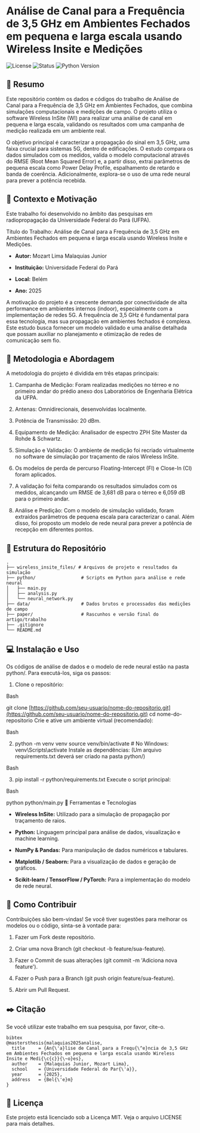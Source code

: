 # Análise de Canal para a Frequência de 3,5 GHz em Ambientes Fechados em pequena e larga escala usando Wireless Insite e Medições

![License](https://img.shields.io/badge/license-MIT-blue.svg)
![Status](https://img.shields.io/badge/status-em%20desenvolvimento-yellow.svg)
![Python Version](https://img.shields.io/badge/python-3.9%2B-blue.svg)

## 📖 Resumo
Este repositório contém os dados e códigos do trabalho de Análise de Canal para a Frequência de 3,5 GHz em Ambientes Fechados, que combina simulações computacionais e medições de campo. O projeto utiliza o software Wireless InSite (WI) para realizar uma análise de canal em pequena e larga escala, validando os resultados com uma campanha de medição realizada em um ambiente real.

O objetivo principal é caracterizar a propagação do sinal em 3,5 GHz, uma faixa crucial para sistemas 5G, dentro de edificações. O estudo compara os dados simulados com os medidos, valida o modelo computacional através do RMSE (Root Mean Squared Error) e, a partir disso, extrai parâmetros de pequena escala como Power Delay Profile, espalhamento de retardo e banda de coerência. Adicionalmente, explora-se o uso de uma rede neural para prever a potência recebida.

## 📝 Contexto e Motivação
Este trabalho foi desenvolvido no âmbito das pesquisas em radiopropagação da Universidade Federal do Pará (UFPA).

Título do Trabalho: Análise de Canal para a Frequência de 3,5 GHz em Ambientes Fechados em pequena e larga escala usando Wireless Insite e Medições.

-  **Autor:** Mozart Lima Malaquias Junior

-  **Instituição:** Universidade Federal do Pará

- **Local:** Belém

-  **Ano:** 2025

A motivação do projeto é a crescente demanda por conectividade de alta performance em ambientes internos (indoor), especialmente com a implementação de redes 5G. A frequência de 3,5 GHz é fundamental para essa tecnologia, mas sua propagação em ambientes fechados é complexa. Este estudo busca fornecer um modelo validado e uma análise detalhada que possam auxiliar no planejamento e otimização de redes de comunicação sem fio.

## 🚀 Metodologia e Abordagem
A metodologia do projeto é dividida em três etapas principais:

1. Campanha de Medição: Foram realizadas medições no térreo e no primeiro andar do prédio anexo dos Laboratórios de Engenharia Elétrica da UFPA.

2. Antenas: Omnidirecionais, desenvolvidas localmente.

3. Potência de Transmissão: 20 dBm.

4. Equipamento de Medição: Analisador de espectro ZPH Site Master da Rohde & Schwartz.

5. Simulação e Validação: O ambiente de medição foi recriado virtualmente no software de simulação por traçamento de raios Wireless InSite.

6. Os modelos de perda de percurso Floating-Intercept (FI) e Close-In (CI) foram aplicados.

7. A validação foi feita comparando os resultados simulados com os medidos, alcançando um RMSE de 3,681 dB para o térreo e 6,059 dB para o primeiro andar.

8. Análise e Predição: Com o modelo de simulação validado, foram extraídos parâmetros de pequena escala para caracterizar o canal. Além disso, foi proposto um modelo de rede neural para prever a potência de recepção em diferentes pontos.

## 📂 Estrutura do Repositório
```
.
├── wireless_insite_files/ # Arquivos de projeto e resultados da simulação
├── python/                 # Scripts em Python para análise e rede neural
│   ├── main.py
│   ├── analysis.py
│   └── neural_network.py
├── data/                   # Dados brutos e processados das medições de campo
├── paper/                  # Rascunhos e versão final do artigo/trabalho
├── .gitignore
└── README.md
```
## 💻 Instalação e Uso
Os códigos de análise de dados e o modelo de rede neural estão na pasta python/. Para executá-los, siga os passos:

1. Clone o repositório:

Bash

git clone [https://github.com/seu-usuario/nome-do-repositorio.git](https://github.com/seu-usuario/nome-do-repositorio.git)
cd nome-do-repositorio
Crie e ative um ambiente virtual (recomendado):

Bash

2. python -m venv venv
source venv/bin/activate  # No Windows: venv\Scripts\activate
Instale as dependências:
(Um arquivo requirements.txt deverá ser criado na pasta python/)

Bash

3. pip install -r python/requirements.txt
Execute o script principal:

Bash

python python/main.py
🔧 Ferramentas e Tecnologias
-  **Wireless InSite:** Utilizado para a simulação de propagação por traçamento de raios.

-  **Python:** Linguagem principal para análise de dados, visualização e machine learning.

-  **NumPy & Pandas:** Para manipulação de dados numéricos e tabulares.

-  **Matplotlib / Seaborn:** Para a visualização de dados e geração de gráficos.

-  **Scikit-learn / TensorFlow / PyTorch:** Para a implementação do modelo de rede neural.

## 🤝 Como Contribuir
Contribuições são bem-vindas! Se você tiver sugestões para melhorar os modelos ou o código, sinta-se à vontade para:

1. Fazer um Fork deste repositório.

2. Criar uma nova Branch (git checkout -b feature/sua-feature).

3. Fazer o Commit de suas alterações (git commit -m 'Adiciona nova feature').

4. Fazer o Push para a Branch (git push origin feature/sua-feature).

5. Abrir um Pull Request.

## ✒️ Citação
Se você utilizar este trabalho em sua pesquisa, por favor, cite-o.
```
bibtex
@mastersthesis{malaquias2025analise,
  title     = {An{\'a}lise de Canal para a Frequ{\^e}ncia de 3,5 GHz em Ambientes Fechados em pequena e larga escala usando Wireless        Insite e Medi{\c{c}}{\~o}es},
  author    = {Malaquias Junior, Mozart Lima},
  school    = {Universidade Federal do Par{\'a}},
  year      = {2025},
  address   = {Bel{\'e}m}
}
```

## 📜 Licença
Este projeto está licenciado sob a Licença MIT. Veja o arquivo LICENSE para mais detalhes.
